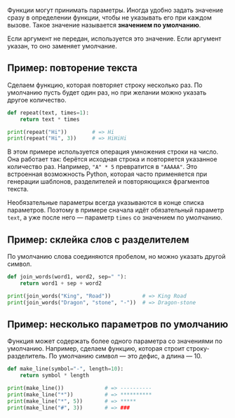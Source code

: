Функции могут принимать параметры. Иногда удобно задать значение сразу в определении функции, чтобы не указывать его при каждом вызове. Такое значение называется **значением по умолчанию**.  

Если аргумент не передан, используется это значение. Если аргумент указан, то оно заменяет умолчание.  

## Пример: повторение текста

Сделаем функцию, которая повторяет строку несколько раз. По умолчанию пусть будет один раз, но при желании можно указать другое количество.  

```python
def repeat(text, times=1):
    return text * times

print(repeat("Hi"))        # => Hi
print(repeat("Hi", 3))     # => HiHiHi
```

В этом примере используется операция умножения строки на число. Она работает так: берётся исходная строка и повторяется указанное количество раз. Например, `"A" * 5` превратится в `"AAAAA"`. Это встроенная возможность Python, которая часто применяется при генерации шаблонов, разделителей и повторяющихся фрагментов текста.  

Необязательные параметры всегда указываются в конце списка параметров. Поэтому в примере сначала идёт обязательный параметр `text`, а уже после него — параметр `times` со значением по умолчанию.

## Пример: склейка слов с разделителем

По умолчанию слова соединяются пробелом, но можно указать другой символ.

```python
def join_words(word1, word2, sep=" "):
    return word1 + sep + word2

print(join_words("King", "Road"))          # => King Road
print(join_words("Dragon", "stone", "-"))  # => Dragon-stone
```

## Пример: несколько параметров по умолчанию

Функция может содержать более одного параметра со значениями по умолчанию. Например, сделаем функцию, которая строит строку-разделитель. По умолчанию символ — это дефис, а длина — 10.

```python
def make_line(symbol="-", length=10):
    return symbol * length

print(make_line())             # => ----------
print(make_line("*"))          # => **********
print(make_line("*", 5))       # => *****
print(make_line("#", 3))       # => ###
```
